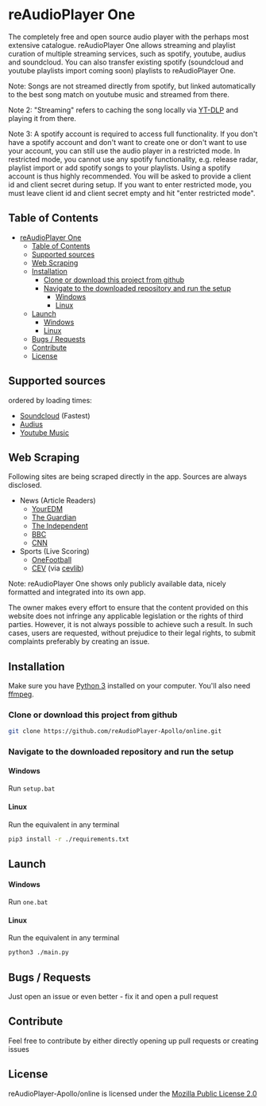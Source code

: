 # reAudioPlayer One

The completely free and open source audio player with the perhaps most extensive catalogue.
reAudioPlayer One allows streaming and playlist curation of multiple streaming services, such as spotify, youtube, audius and soundcloud.
You can also transfer existing spotify (soundcloud and youtube playlists import coming soon) playlists to reAudioPlayer One.

Note: Songs are not streamed directly from spotify, but linked automatically to the best song match on youtube music and streamed from there.

Note 2: "Streaming" refers to caching the song locally via [YT-DLP](https://github.com/yt-dlp/yt-dlp) and playing it from there.

Note 3: A spotify account is required to access full functionality.
If you don't have a spotify account and don't want to create one or don't want to use your account, you can still use the audio player in a restricted mode. In restricted mode, you cannot use any spotify functionality, e.g. release radar, playlist import or add spotify songs to your playlists. Using a spotify account is thus highly recommended. You will be asked to provide a client id and client secret during setup. If you want to enter restricted mode, you must leave client id and client secret empty and hit "enter restricted mode".

## Table of Contents
- [reAudioPlayer One](#reaudioplayer-one)
  - [Table of Contents](#table-of-contents)
  - [Supported sources](#supported-sources)
  - [Web Scraping](#web-scraping)
  - [Installation](#installation)
    - [Clone or download this project from github](#clone-or-download-this-project-from-github)
    - [Navigate to the downloaded repository and run the setup](#navigate-to-the-downloaded-repository-and-run-the-setup)
      - [Windows](#windows)
      - [Linux](#linux)
  - [Launch](#launch)
      - [Windows](#windows-1)
      - [Linux](#linux-1)
  - [Bugs / Requests](#bugs--requests)
  - [Contribute](#contribute)
  - [License](#license)

## Supported sources

ordered by loading times:
- [Soundcloud](https://soundcloud.com/) (Fastest)
- [Audius](https://audius.co/)
- [Youtube Music](https://music.youtube.com/)

## Web Scraping

Following sites are being scraped directly in the app. Sources are always disclosed.

- News (Article Readers)
  - [YourEDM](https://youredm.com/)
  - [The Guardian](https://theguardian.com/)
  - [The Independent](https://independent.co.uk/)
  - [BBC](https://bbc.com/)
  - [CNN](https://cnn.com/)
- Sports (Live Scoring)
  - [OneFootball](https://onefootball.com/en)
  - [CEV](https://cev.eu/) (via [cevlib](https://github.com/dxstiny/cevlib))

Note: reAudioPlayer One shows only publicly available data, nicely formatted and integrated into its own app.

The owner makes every effort to ensure that the content provided on this website does not infringe any applicable legislation or the rights of third parties. However, it is not always possible to achieve such a result.
In such cases, users are requested, without prejudice to their legal rights, to submit complaints preferably by creating an issue.

## Installation

Make sure you have [Python 3](https://www.python.org/downloads/) installed on your computer.
You'll also need [ffmpeg](https://ffmpeg.org/download.html).

### Clone or download this project from github
```sh
git clone https://github.com/reAudioPlayer-Apollo/online.git
```

### Navigate to the downloaded repository and run the setup

#### Windows

Run `setup.bat`

#### Linux

Run the equivalent in any terminal
```sh
pip3 install -r ./requirements.txt
```

## Launch

#### Windows

Run `one.bat`

#### Linux

Run the equivalent in any terminal
```sh
python3 ./main.py
```

## Bugs / Requests

Just open an issue or even better - fix it and open a pull request

## Contribute

Feel free to contribute by either directly opening up pull requests or creating issues

## License

reAudioPlayer-Apollo/online is licensed under the [Mozilla Public License 2.0](https://github.com/reAudioPlayer-Apollo/online/blob/master/LICENSE)

